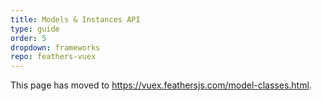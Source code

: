 ```yaml
---
title: Models & Instances API
type: guide
order: 5
dropdown: frameworks
repo: feathers-vuex
---
```


This page has moved to https://vuex.feathersjs.com/model-classes.html.